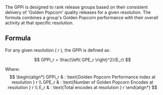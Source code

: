 The GPPi is designed to rank release groups based on their consistent delivery of 'Golden Popcorn' quality releases for a given resolution. The formula combines a group's Golden Popcorn performance with their overall activity at that specific resolution.

## Formula

For any given resolution \( r \), the GPPi is defined as:

$$ 
GPPi_r = \frac{\left( GPE_r \right)^2}{E_r} 
$$

Where:
$$ 
\begin{align*}
GPPi_r & : \text{Golden Popcorn Performance index at resolution } r \\
GPE_r & : \text{Number of Golden Popcorn Encodes at resolution } r \\
E_r & : \text{Total encodes at resolution } r
\end{align*}
$$
